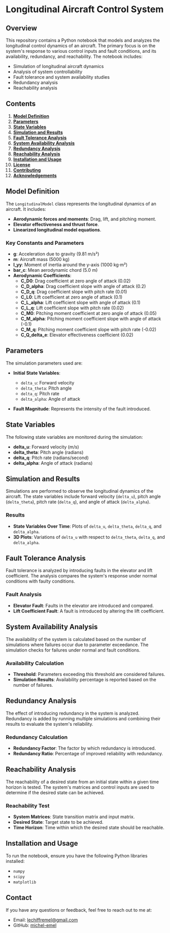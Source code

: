 # Longitudinal Aircraft Control System

## Overview

This repository contains a Python notebook that models and analyzes the longitudinal control dynamics of an aircraft. The primary focus is on the system's response to various control inputs and fault conditions, and its availability, redundancy, and reachability. The notebook includes:

- Simulation of longitudinal aircraft dynamics
- Analysis of system controllability
- Fault tolerance and system availability studies
- Redundancy analysis
- Reachability analysis

## Contents

1. **[Model Definition](#model-definition)**
2. **[Parameters](#parameters)**
3. **[State Variables](#state-variables)**
4. **[Simulation and Results](#simulation-and-results)**
5. **[Fault Tolerance Analysis](#fault-tolerance-analysis)**
6. **[System Availability Analysis](#system-availability-analysis)**
7. **[Redundancy Analysis](#redundancy-analysis)**
8. **[Reachability Analysis](#reachability-analysis)**
9. **[Installation and Usage](#installation-and-usage)**
10. **[License](#license)**
11. **[Contributing](#contributing)**
12. **[Acknowledgements](#acknowledgements)**

## Model Definition

The `LongitudinalModel` class represents the longitudinal dynamics of an aircraft. It includes:

- **Aerodynamic forces and moments**: Drag, lift, and pitching moment.
- **Elevator effectiveness and thrust force**.
- **Linearized longitudinal model equations**.

### Key Constants and Parameters

- **g**: Acceleration due to gravity (9.81 m/s²)
- **m**: Aircraft mass (5000 kg)
- **I_yy**: Moment of inertia around the y-axis (1000 kg·m²)
- **bar_c**: Mean aerodynamic chord (5.0 m)
- **Aerodynamic Coefficients**:
  - **C_D0**: Drag coefficient at zero angle of attack (0.02)
  - **C_D_alpha**: Drag coefficient slope with angle of attack (0.2)
  - **C_D_q**: Drag coefficient slope with pitch rate (0.01)
  - **C_L0**: Lift coefficient at zero angle of attack (0.1)
  - **C_L_alpha**: Lift coefficient slope with angle of attack (0.1)
  - **C_L_q**: Lift coefficient slope with pitch rate (0.02)
  - **C_M0**: Pitching moment coefficient at zero angle of attack (0.05)
  - **C_M_alpha**: Pitching moment coefficient slope with angle of attack (-0.1)
  - **C_M_q**: Pitching moment coefficient slope with pitch rate (-0.02)
  - **C_Q_delta_e**: Elevator effectiveness coefficient (0.02)

## Parameters

The simulation parameters used are:

- **Initial State Variables**: 
  - `delta_u`: Forward velocity
  - `delta_theta`: Pitch angle
  - `delta_q`: Pitch rate
  - `delta_alpha`: Angle of attack

- **Fault Magnitude**: Represents the intensity of the fault introduced.

## State Variables

The following state variables are monitored during the simulation:

- **delta_u**: Forward velocity (m/s)
- **delta_theta**: Pitch angle (radians)
- **delta_q**: Pitch rate (radians/second)
- **delta_alpha**: Angle of attack (radians)

## Simulation and Results

Simulations are performed to observe the longitudinal dynamics of the aircraft. The state variables include forward velocity (`delta_u`), pitch angle (`delta_theta`), pitch rate (`delta_q`), and angle of attack (`delta_alpha`).

### Results

- **State Variables Over Time**: Plots of `delta_u`, `delta_theta`, `delta_q`, and `delta_alpha`.
- **3D Plots**: Variations of `delta_u` with respect to `delta_theta`, `delta_q`, and `delta_alpha`.

## Fault Tolerance Analysis

Fault tolerance is analyzed by introducing faults in the elevator and lift coefficient. The analysis compares the system's response under normal conditions with faulty conditions.

### Fault Analysis

- **Elevator Fault**: Faults in the elevator are introduced and compared.
- **Lift Coefficient Fault**: A fault is introduced by altering the lift coefficient.

## System Availability Analysis

The availability of the system is calculated based on the number of simulations where failures occur due to parameter exceedance. The simulation checks for failures under normal and fault conditions.

### Availability Calculation

- **Threshold**: Parameters exceeding this threshold are considered failures.
- **Simulation Results**: Availability percentage is reported based on the number of failures.

## Redundancy Analysis

The effect of introducing redundancy in the system is analyzed. Redundancy is added by running multiple simulations and combining their results to evaluate the system's reliability.

### Redundancy Calculation

- **Redundancy Factor**: The factor by which redundancy is introduced.
- **Redundancy Ratio**: Percentage of improved reliability with redundancy.

## Reachability Analysis

The reachability of a desired state from an initial state within a given time horizon is tested. The system's matrices and control inputs are used to determine if the desired state can be achieved.

### Reachability Test

- **System Matrices**: State transition matrix and input matrix.
- **Desired State**: Target state to be achieved.
- **Time Horizon**: Time within which the desired state should be reachable.

## Installation and Usage

To run the notebook, ensure you have the following Python libraries installed:

- `numpy`
- `scipy`
- `matplotlib`

## Contact

If you have any questions or feedback, feel free to reach out to me at:
- Email: lechiffremel@gmail.com
- GitHub: [michel-emel](https://github.com/michel-emel)
